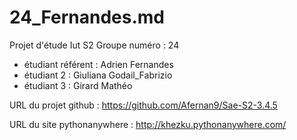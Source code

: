 # 24_Fernandes.md
Projet d'étude Iut S2
Groupe numéro : 24

* étudiant référent : Adrien Fernandes
* étudiant 2 : Giuliana Godail_Fabrizio
* étudiant 3 : Girard Mathéo

URL du projet github : https://github.com/Afernan9/Sae-S2-3.4.5

URL du site pythonanywhere : http://khezku.pythonanywhere.com/
